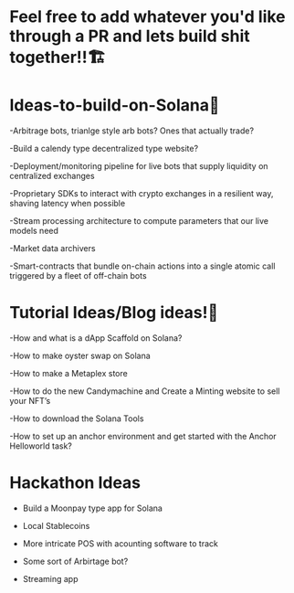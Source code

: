 # Feel free to add whatever you'd like through a PR and lets build shit together!!🏗



# Ideas-to-build-on-Solana🥷


-Arbitrage bots, trianlge style arb bots? Ones that actually trade?

-Build a calendy type decentralized type website?

-Deployment/monitoring pipeline for live bots that supply liquidity on centralized exchanges

-Proprietary SDKs to interact with crypto exchanges in a resilient way, shaving latency when possible

-Stream processing architecture to compute parameters that our live models need

-Market data archivers

-Smart-contracts that bundle on-chain actions into a single atomic call triggered by a fleet of off-chain bots



# Tutorial Ideas/Blog ideas!🧐


-How and what is a dApp Scaffold on Solana?

-How to make oyster swap on Solana

-How to make a Metaplex store

-How to do the new Candymachine and Create a Minting website to sell your NFT’s

-How to download the Solana Tools

-How to set up an anchor environment and get started with the Anchor Helloworld task?



# Hackathon Ideas

- Build a Moonpay type app for Solana

- Local Stablecoins

- More intricate POS with acounting software to track 

- Some sort of Arbirtage bot?

- Streaming app





